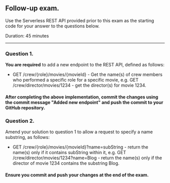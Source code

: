 ## Follow-up exam.

Use the Serverless REST API provided prior to this exam as the starting code for your answer to the questions below.

Duration: 45 minutes

-------------------------------

### Question 1.
__You are required__ to add a new endpoint to the REST API, defined as follows:

+ GET  /crew/{role}/movies/{movieId} - Get  the name(s) of crew members who performed a specific role for a specific movie, e.g. GET  /crew/director/movies/1234 - get the director(s) for movie 1234.

#### After completing the above implementation, commit the changes using the commit message "Added new endpoint" and push the commit to your GitHub repository.

### Question 2.

Amend your solution to question 1 to allow a request to specify a name substring, as follows:
+ GET  /crew/{role}/movies/{movieId}?name=subString - return the name(s) only if it contains subString within it, e.g. GET /crew/director/movies/1234?name=Blog - return the name(s) only if the director of movie 1234 contains the substring Blog.


#### Ensure you commit and push your changes at the end of the exam. 
